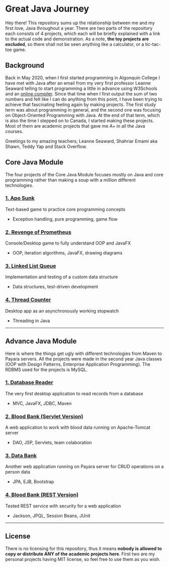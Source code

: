 # Great Java Journey
Hey there! This repository sums up the relationship between me and my first love, Java throughout a year. There are two parts of the repository each consists of 4 projects, which  each will be briefly explained with a link to the actual code and demonstration. As a note, **the toy projects are excluded**, so there shall not be seen anything like a calculator, or a tic-tac-toe game.

## Background
Back in May 2020, when I first started programming in Algonquin College I have met with Java after an email from my very first professor Leanne Seaward telling to start programming a little in advance using W3Schools and an [online compiler](https://www.jdoodle.com/online-java-compiler/). Since that time when I first output the sum of two numbers and felt like I can do anything from this point, I have been trying to achieve that fascinating feeling again by making projects. The first study term was about programming in general, and the second one was focusing on Object-Oriented Programming with Java. At the end of that term, which is also the time I stepped on to Canada, I started making these projects. Most of them are academic projects that gave me A+ in all the Java courses.

Greetings to my amazing teachers; Leanne Seaward, Shahriar Emami aka Shawn, Teddy Yap and Stack Overflow.

## Core Java Module
The four projects of the Core Java  Module focuses mostly on Java and core programming rather than making a soup with a million different technologies. 

### [1. Apo Sunk](https://github.com/karkaplani/java-journey/tree/main/core-java/ApoSunk)
Text-based game to practice core programming concepts

- Exception handling, pure programming, game flow

### [2. Revenge of Prometheus](https://github.com/karkaplani/java-journey/tree/main/core-java/RevengeOfPrometheus)
Console/Desktop game to fully understand OOP and JavaFX

- OOP, iteration algorithms, JavaFX, drawing diagrams

### [3. Linked List Queue](https://github.com/karkaplani/java-journey/tree/main/core-java/LinkedListQueue)
Implementation and testing of a custom data structure

 - Data structures, test-driven development

### [4. Thread Counter](https://github.com/karkaplani/java-journey/tree/main/core-java/ThreadCounter)
Desktop app as an asynchronously working stopwatch

- Threading in Java

---

## Advance Java Module
Here is where the things get ugly with different technologies from Maven to Payara servers. All the projects were made in the second year Java classes (OOP with Design Patterns, Enterprise Application Programming). The RDBMS used for the projects is MySQL.

### [1. Database Reader](https://github.com/karkaplani/java-journey/tree/main/advance-java/DBReader)
The very first desktop application to read records from a database

- MVC, JavaFX, JDBC, Maven

### [2. Blood Bank (Servlet Version)](https://github.com/karkaplani/java-journey/tree/main/advance-java/BloodBank-Servlet)
A web application to work with blood data running on Apache-Tomcat server

- DAO, JSP, Servlets, team colaboration

### [3. Data Bank](https://github.com/karkaplani/java-journey/tree/main/advance-java/DataBank)
Another web application running on Payara server for CRUD operations on a person data

 - JPA, EJB, Bootstrap

### [4. Blood Bank (REST Version)](https://github.com/karkaplani/java-journey/tree/main/advance-java/BloodBank-REST)
Tested REST service with security for a web application

- Jackson, JPQL, Session Beans, JUnit

---

## License
There is no licensing for this repository, thus it means **nobody is allowed to copy or distribute ANY of the academic projects here**. First two are my personal projects having MIT license, so feel free to use them as you wish.    